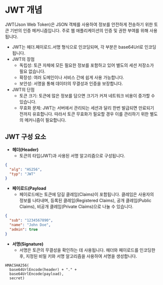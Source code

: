 # JWT 개념

JWT(Json Web Token)은 JSON 객체를 사용하여 정보를 안전하게 전송하기 위한 토큰 기반의 인증 메커니즘입니다. 주로 웹 애플리케이션의 인증 및 권한 부여를 위해 사용됩니다.  
 - JWT는 헤더.페이로드.서명 형식으로 인코딩되며, 각 부분은 base64Url로 인코딩됩니다.
 - JWT의 장점
   - 독립성: 토큰 자체에 모든 필요한 정보를 포함하고 있어 별도의 세션 저장소가 필요 없습니다.
   - 확장성: 여러 도메인이나 서비스 간에 쉽게 사용 가능합니다.
   - 보안성: 서명을 통해 데이터의 무결성과 인증을 보장합니다.
 - JWT의 단점
   - 토큰 크기: 토큰에 많은 정보를 담으면 크기가 커져 네트워크 비용이 증가할 수 있습니다.
   - 무효화 문제: JWT는 서버에서 관리되는 세션과 달리 한번 발급되면 만료되기 전까지 유효합니다. 따라서 토큰 무효화가 필요할 경우 이를 관리하기 위한 별도의 메커니즘이 필요합니다.

## JWT 구성 요소

 - __헤더(Header)__
   - 토큰의 타입(JWT)과 사용된 서명 알고리즘으로 구성됩니다.
```json
{
  "alg": "HS256",
  "typ": "JWT"
}
```

 - __페이로드(Payload__
   - 페이로드에는 토큰에 담길 클레임(Claims)이 포함됩니다. 클레임은 사용자의 정보를 나타내며, 등록된 클레임(Registered Claims), 공개 클레임(Public Claims), 비공개 클레임(Private Claims)으로 나눌 수 있습니다.
```json
{
  "sub": "1234567890",
  "name": "John Doe",
  "admin": true
}
```

 - __서명(Signature)__
   - 서명은 토큰의 무결성을 확인하는 데 사용됩니다. 헤더와 페이로드를 인코딩한 후, 지정된 비밀 키와 서명 알고리즘을 사용하여 서명을 생성합니다.
```
HMACSHA256(
  base64UrlEncode(header) + "." +
  base64UrlEncode(payload),
  secret)
```
<br/>
